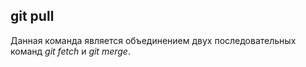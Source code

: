 ## git pull

Данная команда является объединением двух последовательных команд *git fetch* и *git merge*.